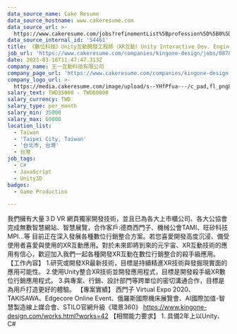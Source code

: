 ```yaml
---
data_source_name: Cake Resume
data_source_hostname: www.cakeresume.com
data_source_url: >-
  https://www.cakeresume.com/jobs?refinementList%5Bprofession%5D%5B0%5D=game-production&range%5Bsalary_range%5D%5Bmin%5D=200000
data_source_internal_id: '54461'
title: 《數位科技》Unity互動開發工程師（XR互動）Unity Interactive Dev. Engineer
job_url: 'https://www.cakeresume.com/companies/kingone-design/jobs/087873'
date: 2023-03-16T11:47:47.313Z
company_name: 王一互動科技有限公司
company_page_url: 'https://www.cakeresume.com/companies/kingone-design'
company_logo_url: >-
  https://media.cakeresume.com/image/upload/s--YHfPfua---/c_pad,fl_png8,h_200,w_200/v1646984001/eknd9prrxiyw4zjlqram.png
salary_text: TWD35000 - TWD60000
salary_currency: TWD
salary_type: per_month
salary_min: 35000
salary_max: 60000
location_list:
  - Taiwan
  - 'Taipei City, Taiwan'
  - '台北市, 台灣'
  - 台灣
job_tags:
  - C#
  - JavaScript
  - Unity3D
badges:
  - Game Production

---
```


我們擁有大量３D VR 網頁獨家開發技術，並且已為各大上市櫃公司、各大公協會完成無數智慧網站、智慧展覽，合作客戶:德商西門子、機械公會TAMI、旺矽科技MPI...等 目前正在深入發展各種數位行銷整合方案。若您喜愛開發高度沉浸、備受使用者喜愛與使用的XR互動應用。對於未來即將到來的元宇宙、XR互動技術的應用有信心，歡迎加入我們一起各種開發XR互動在數位行銷整合的殺手級應用。 【工作內容】 1.研究或開發XR最新技術，目標是持續精進XR技術與發掘現實面的應用可能性。 2.使用Unity整合XR技術並開發應用程式，目標是開發殺手級XR數位行銷應用程式。 3.與專案、行銷、設計部門等跨單位的密切溝通合作，目標是為用戶打造更好的體驗。 【專案實績】 西門子 Virtual Expo 2020、TAKISAWA、Edgecore Online Event、俄羅斯國際機床展覽會、AI國際加值-智慧製造線上媒合會、STILO官網升級《環景360》 https://www.kingone-design.com/works.html?works=42 【相關能力要求】 1. 具備2年上以Unity、C#